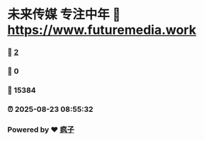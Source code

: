 # 未来传媒 专注中年 :link: https://www.futuremedia.work 
### :page_facing_up: [2](https://www.futuremedia.work/tag.html) 
### :speech_balloon: 0 
### :hibiscus: 15384 
### :alarm_clock: 2025-08-23 08:55:32 
### Powered by :heart: [疯子](https://github.com/granthuang999/Gmeek)
